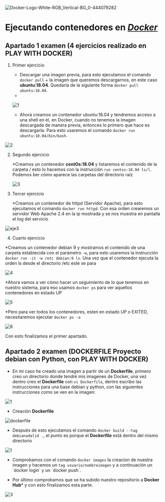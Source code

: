 
![Docker-Logo-White-RGB_Vertical-BG_0-444079282](https://user-images.githubusercontent.com/91874745/173307153-46d4f92c-157e-4b48-bb9a-2b9d69ef9e20.png)


#  Ejecutando contenedores en [***Docker***](https://www.docker.com)



## Apartado 1 examen (4 ejercicios realizado en PLAY WITH DOCKER)

1. Primer ejercicio
    
    * Descargar una imagen previa, para esto ejecutamos el comando `docker pull` + la imagen que queremos descargarnos, en este caso **ubuntu:18.04**. Quedaría de la siguiente forma `docker pull ubuntu:18.04`.
    * 
     ![1](https://user-images.githubusercontent.com/91874745/173306452-609aea33-32e5-482b-b037-c6ea123c8c8f.png)

   * Ahora creamos un contenedor ubuntu:18.04 y tendremos acceso a una shell en él, en Docker, cuando no tenemos la imagen descargada de manera previa, entonces lo primero que hace es descargarla. Para esto usaremos el comando `docker run ubuntu:10.04/bin/bash`.

![2](https://user-images.githubusercontent.com/91874745/173306564-14e969b7-63d0-4183-ab7f-ddabaa4f2bbe.png)

2. Segundo ejercicio

   *Creamos un contenedor  **centOs:18.04** y listaremos el contenido de la carpeta / esto lo hacemos con la instrucción `run centos:18.94 ls/l`. Podemos ber cómo aparece las carpetas del directorio raíz
   
   ![3](https://user-images.githubusercontent.com/91874745/173306634-757e1e6f-9f98-4dd5-a8f8-985a220fe840.png)

 
3. Tercer ejercicio

   *Creamos un contenedor de httpd (Servidor Apache), para esto ejecutamos el comando `docker run httpd`. Con esa orden crearemos un servidor Web Apache 2.4 en la ip mostrada y se nos muestra en pantalla el log del servicio

![eje3](https://user-images.githubusercontent.com/91874745/173306731-182d5dcb-d003-410a-b0cb-b3b9b0e84cd2.png)

   
4. Cuarto ejercicio

  *Creamos un contenedor debian 9 y mostramos el contenido de una carpeta establecida con el parámetro `-w`, para esto usaremos la instrucción `docker run -it -w /etc debian:9 ls`. Una vez que el contenedor ejecuta la orden ls desde el directorio /etc este se para

![4](https://user-images.githubusercontent.com/91874745/173306808-841c66c6-95c0-4ea8-8c31-b82bb1382d01.png)


  *Ahora vamos a ver cómo hacer un seguimiento de lo que tenemos en nuestro sistema, para eso usamos `docker ps` para ver aquellos contenedores en estado UP 

![5](https://user-images.githubusercontent.com/91874745/173306884-9e7cea99-3338-474f-bfca-dc74a3d400f0.png)


 *Pero para ver todos los contenedores, esten en estado UP  o EXITED, necesitaremos ejecutar `docker ps -a`
 
 ![6](https://user-images.githubusercontent.com/91874745/173306908-df180a1b-b545-4fef-9cc4-291d267de88a.png)
 
 Con esto finalizamos el primer apartado.

## Apartado 2 examen (DOCKERFILE Proyecto debian con Python, con PLAY WITH DOCKER)

 * En mi caso he creado una imagen a partir de un **Dockerfile**, primero creo un directorio donde tendré mis imagenes de Docker, una vez dentro creo el **Dockerfile** con `vi Dockerfile`, dentro escribo las instrucciones para una base debian y python, con las siguientes instrucciones como se ven en la imagen:
 
 ![1](https://user-images.githubusercontent.com/91874745/173312271-12f00b54-ccf4-4f1b-a8ed-8167631ed895.png)

  * Creación **Dockerfile**
  
![dockerfile](https://user-images.githubusercontent.com/91874745/173312441-746443e8-cc0b-4374-a195-2f34893cb729.png)


* Después de esto ejecutamos el comando `docker build --tag debianadalid .`, el punto es porque el **Dockerfile** está dentro del mismo directorio

![1](https://user-images.githubusercontent.com/91874745/173312547-8f2e2246-3bbb-4113-aed5-a3cb0de6ff36.png)

* Comprobamos con el comando `docker images` la creacion de nuestra imagen y hacemos un `tag usuario/nombreimagen` y a continuación un ´docker login´ y un ´docker push´.

* Por último comprobamos que se ha subido nuestro repositorio a **Docker Hub*** y con esto finalizamos esta parte.


 ![3](https://user-images.githubusercontent.com/91874745/173313250-f933599a-f45a-47c2-b263-5e105954ff17.png)

